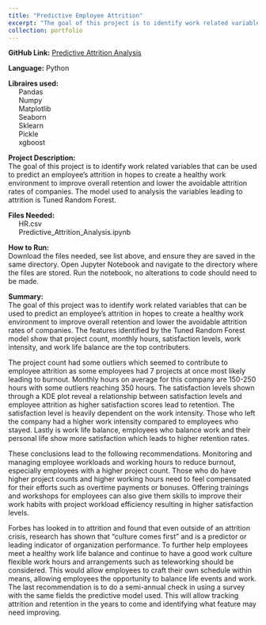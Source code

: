 ```yaml
---
title: "Predictive Employee Attrition"
excerpt: "The goal of this project is to identify work related variables that can be used to predict an employee’s attrition in hopes to create a healthy work environment to improve overall retention and lower the avoidable attrition rates of companies. The model used to analysis the variables leading to attrition is Tuned Random Forest. "
collection: portfolio
---
```


**GitHub Link:** [Predictive Attrition Analysis](https://github.com/laurenthompson4477/laurenthompson4477/blob/main/Employee_Attrition_Predictive/Predictive_Attrition_Analysis.ipynb)

**Language:** Python

**Libraires used:**<br>
&ensp;&ensp;&ensp;Pandas<br>
&ensp;&ensp;&ensp;Numpy<br>
&ensp;&ensp;&ensp;Matplotlib<br>
&ensp;&ensp;&ensp;Seaborn<br>
&ensp;&ensp;&ensp;Sklearn<br>
&ensp;&ensp;&ensp;Pickle<br>
&ensp;&ensp;&ensp;xgboost

**Project Description:**<br>
The goal of this project is to identify work related variables that can be used to predict an employee’s attrition in hopes to create a healthy work environment to improve overall retention and lower the avoidable attrition rates of companies. The model used to analysis the variables leading to attrition is Tuned Random Forest. 

**Files Needed:**<br>
&ensp;&ensp;&ensp;HR.csv<br>
&ensp;&ensp;&ensp;Predictive_Attrition_Analysis.ipynb

**How to Run:**<br>
Download the files needed, see list above, and ensure they are saved in the same directory. Open Jupyter Notebook and navigate to the directory where the files are stored. Run the notebook, no alterations to code should need to be made. 

**Summary:**<br>
The goal of this project was to identify work related variables that can be used to predict an employee’s attrition in hopes to create a healthy work environment to improve overall retention and lower the avoidable attrition rates of companies. The features identified by the Tuned Random Forest model show that project count, monthly hours, satisfaction levels, work intensity, and work life balance are the top contributers. 

The project count had some outliers which seemed to contribute to employee attrition as some employees had 7 projects at once most likely leading to burnout. Monthly hours on average for this company are 150-250 hours with some outliers reaching 350 hours. The satisfaction levels shown through a KDE plot reveal a relationship between satisfaction levels and employee attrition as higher satisfaction scores lead to retention. The satisfaction level is heavily dependent on the work intensity. Those who left the company had a higher work intensity compared to employees who stayed. Lastly is work life balance, employees who balance work and their personal life show more satisfaction which leads to higher retention rates.

These conclusions lead to the following recommendations. Monitoring and managing employee workloads and working hours to reduce burnout, especially employees with a higher project count. Those who do have higher project counts and higher working hours need to feel compensated for their efforts such as overtime payments or bonuses. Offering trainings and workshops for employees can also give them skills to improve their work habits with project workload efficiency resulting in higher satisfaction levels. 

Forbes has looked in to attrition and found that even outside of an attrition crisis, research has shown that “culture comes first” and is a predictor or leading indicator of organization performance. To further help employees meet a healthy work life balance and continue to have a good work culture flexible work hours and arrangements such as teleworking should be considered. This would allow employees to craft their own schedule within means, allowing employees the opportunity to balance life events and work. The last recommendation is to do a semi-annual check in using a survey with the same fields the predictive model used. This will allow tracking attrition and retention in the years to come and identifying what feature may need improving.

